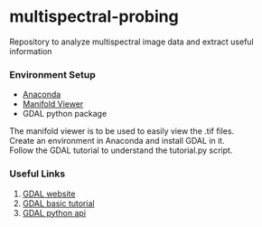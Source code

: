 # multispectral-probing
Repository to analyze multispectral image data and extract useful information

### Environment Setup
* [Anaconda](https://www.anaconda.com/download/)
* [Manifold Viewer](http://www.manifold.net/updates/download_viewer.shtml)
* GDAL python package

The manifold viewer is to be used to easily view the .tif files.  
Create an environment in Anaconda and install GDAL in it.  
Follow the GDAL tutorial to understand the tutorial.py script.

### Useful Links
1. [GDAL website](https://www.gdal.org/)
2. [GDAL basic tutorial](https://www.gdal.org/gdal_tutorial.html)
3. [GDAL python api](https://gdal.org/python/)

